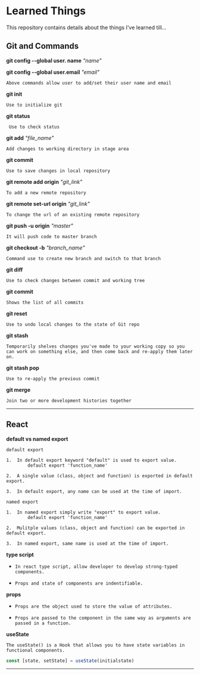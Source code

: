 # Learned Things
This repository contains details about the things I've learned till...

## Git and Commands

**git config --global user. name** _"name"_ 

**git config --global user.email**  _"email"_ 

    Above commands allow user to add/set their user name and email

**git init** 

    Use to initialize git

**git status**

     Use to check status

**git add** _"file_name"_

    Add changes to working directory in stage area

**git commit** 

    Use to save changes in local repository

**git remote add origin** _"git_link"_

    To add a new remote repository

**git remote set-url origin** _"git_link"_

    To change the url of an existing remote repository

**git push -u origin** _"master"_

    It will push code to master branch

**git checkout -b** _"branch_name"_

    Command use to create new branch and switch to that branch

**git diff**
    
    Use to check changes between commit and working tree

**git commit**

    Shows the list of all commits

**git reset**

    Use to undo local changes to the state of Git repo

**git stash**

    Temporarily shelves changes you've made to your working copy so you can work on something else, and then come back and re-apply them later on.

**git stash pop**

    Use to re-apply the previous commit

**git merge**

    Join two or more development histories together

****
        
## React


**default vs named export**

 `default export` 
    
    1.  In default export keyword "default" is used to export value.    
            default export 'function_name'

    2.  A single value (class, object and function) is exported in default export.

    3.  In default export, any name can be used at the time of import. 

`named export` 
    
    1.  In named export simply write "export" to export value. 
            default export 'function_name'

    2.  Mulitple values (class, object and function) can be exported in default export.

    3.  In named export, same name is used at the time of import. 

**type script**
       
   -     In react type script, allow developer to develop strong-typed components. 

   -     Props and state of components are indentifiable.

**props**
    
   -     Props are the object used to store the value of attributes.
   -     Props are passed to the component in the same way as arguments are passed in a function.

**useState**

    The useState() is a Hook that allows you to have state variables in functional components.

```javascript
const [state, setState] = useState(initialstate)
```

****




